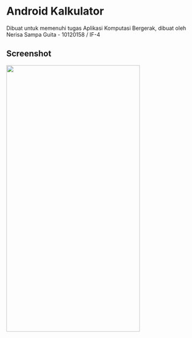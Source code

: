 # Android Kalkulator
Dibuat untuk memenuhi tugas Aplikasi Komputasi Bergerak, dibuat oleh Nerisa Sampa Guita - 10120158 / IF-4

## Screenshot
<img src="https://user-images.githubusercontent.com/130494285/231256476-c08cdb30-f248-4014-b820-26c50449a90d.png" style=" width:350px ; height:700px">


